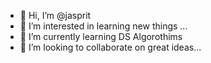 - 👋 Hi, I’m @jasprit
- 👀 I’m interested in learning new things ...
- 🌱 I’m currently learning DS Algorothims
- 💞️ I’m looking to collaborate on great ideas...


<!---
jasprit/jasprit is a ✨ special ✨ repository because its `README.md` (this file) appears on your GitHub profile.
You can click the Preview link to take a look at your changes.
--->
